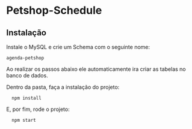 # Petshop-Schedule

## Instalação

Instale o MySQL e crie um Schema com o seguinte nome:
```
agenda-petshop
```
Ao realizar os passos abaixo ele automaticamente ira criar as tabelas no banco de dados.

Dentro da pasta, faça a instalação do projeto:

```
  npm install
```

E, por fim, rode o projeto:

```
  npm start
```
